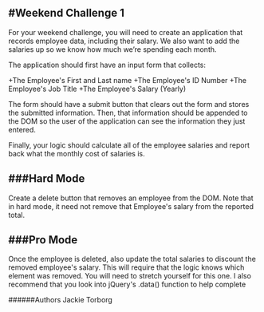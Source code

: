 #Weekend Challenge 1
--------------------
For your weekend challenge, you will need to create an application that records employee data, including their salary. We also want to add the salaries up so we know how much we’re spending each month.

The application should first have an input form that collects:

+The Employee's First and Last name
+The Employee's ID Number
+The Employee's Job Title
+The Employee's Salary (Yearly)

The form should have a submit button that clears out the form and stores the submitted information.
Then, that information should be appended to the DOM so the user of the application can see the information they just entered.

Finally, your logic should calculate all of the employee salaries and report back what the monthly cost of salaries is.

###Hard Mode
-----------
Create a delete button that removes an employee from the DOM. Note that in hard mode, it need not remove that Employee's salary from the reported total.

###Pro Mode
-----------
Once the employee is deleted, also update the total salaries to discount the removed employee's salary. This will require that the logic knows which element was removed. You will need to stretch yourself for this one. I also recommend that you look into jQuery's .data() function to help complete


######Authors
Jackie Torborg

